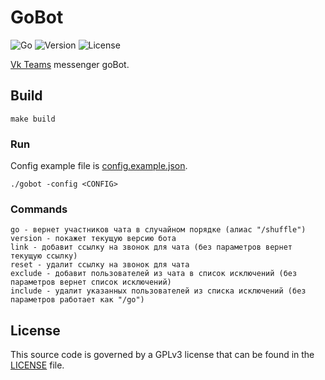# GoBot

![Go](https://github.com/z0rr0/gobot/workflows/Go/badge.svg)
![Version](https://img.shields.io/github/tag/z0rr0/gobot.svg)
![License](https://img.shields.io/github/license/z0rr0/gobot.svg)

[Vk Teams](https://biz.mail.ru/myteam/) messenger goBot.

## Build

```shell
make build
```

### Run

Config example file is [config.example.json](https://github.com/z0rr0/gobot/blob/main/config.example.json).

```shell
./gobot -config <CONFIG>
```

### Commands

```
go - вернет участников чата в случайном порядке (алиас "/shuffle")
version - покажет текущую версию бота
link - добавит ссылку на звонок для чата (без параметров вернет текущую ссылку)
reset - удалит ссылку на звонок для чата
exclude - добавит пользователей из чата в список исключений (без параметров вернет список исключений)
include - удалит указанных пользователей из списка исключений (без параметров работает как "/go")
```

## License

This source code is governed by a GPLv3 license that can be found
in the [LICENSE](https://github.com/z0rr0/gobot/blob/main/LICENSE) file.
